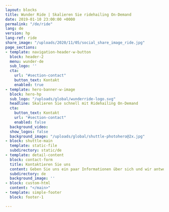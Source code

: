 ```yaml
---
layout: blocks
title: Wunder Ride | Skalieren Sie ridehailing On-Demand
date: 2019-01-10 23:00:00 +0000
permalink: "/de/ride"
lang: de
version: hp
lang-ref: ride
share_image: "/uploads/2020/11/05/social_share_image_ride.jpg"
page_sections:
- template: navigation-header-w-button
  block: header-2
  menu: wunder-de
  sub_logo: ''
  cta:
    url: "#section-contact"
    button_text: Kontakt
    enabled: true
- template: hero-banner-w-image
  block: hero-hp
  sub_logo: "/uploads/global/wunderride-logo.svg"
  headline: Skalieren Sie schnell mit Ridehailing On-Demand
  cta:
    button_text: Kontakt
    url: "#section-contact"
    enabled: false
  background_video:
  show_logos: false
  background_image: "/uploads/global/shuttle-photohero@2x.jpg"
- block: shuttle-main
  template: static-file
  subdirectory: static/de
- template: detail-content
  block: contact-form
  title: Kontaktieren Sie uns
  content: Geben Sie uns ein paar Informationen über sich und wir antworten Ihnen innerhalb von 24 Stunden
  subdirectory: de
  background_image: ''
- block: custom-html
  content: "</main>"
- template: simple-footer
  block: footer-1

---
```

